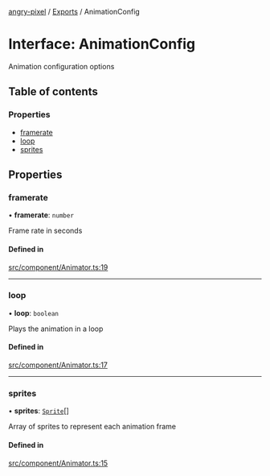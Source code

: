 [angry-pixel](../README.md) / [Exports](../modules.md) / AnimationConfig

# Interface: AnimationConfig

Animation configuration options

## Table of contents

### Properties

- [framerate](AnimationConfig.md#framerate)
- [loop](AnimationConfig.md#loop)
- [sprites](AnimationConfig.md#sprites)

## Properties

### framerate

• **framerate**: `number`

Frame rate in seconds

#### Defined in

[src/component/Animator.ts:19](https://github.com/angry-pixel-studio/angry-pixel-engine/blob/93d7d6a/src/component/Animator.ts#L19)

___

### loop

• **loop**: `boolean`

Plays the animation in a loop

#### Defined in

[src/component/Animator.ts:17](https://github.com/angry-pixel-studio/angry-pixel-engine/blob/93d7d6a/src/component/Animator.ts#L17)

___

### sprites

• **sprites**: [`Sprite`](../classes/Sprite.md)[]

Array of sprites to represent each animation frame

#### Defined in

[src/component/Animator.ts:15](https://github.com/angry-pixel-studio/angry-pixel-engine/blob/93d7d6a/src/component/Animator.ts#L15)
